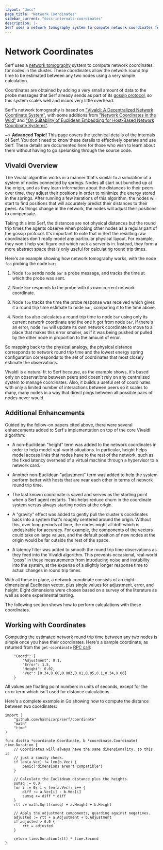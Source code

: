 ```yaml
---
layout: "docs"
page_title: "Network Coordinates"
sidebar_current: "docs-internals-coordinates"
description: |-
Serf uses a network tomography system to compute network coordinates for nodes in the cluster. These coordinates are useful for easily calculating the estimated network round trip time between any two nodes in the cluster. This page documents the details of this system. The core of the network tomography system us based on Vivaldi: A Decentralized Network Coordinate System, with several improvements based on several follow-on papers.
---
```


# Network Coordinates

Serf uses a [network tomography](https://en.wikipedia.org/wiki/Network_tomography)
system to compute network coordinates for nodes in the cluster. These coordinates
allow the network round trip time to be estimated between any two nodes using a
very simple calculation.

Coordinates are obtained by adding a very small amount of data to the probe
messages that Serf already sends as part of its [gossip protocol](/docs/internals/gossip.html.markdown),
so this system scales well and incurs very little overhead.

Serf's network tomography is based on ["Vivaldi: A Decentralized Network Coordinate System"](https://www.cs.ucsb.edu/~ravenben/classes/276/papers/vivaldi-sigcomm04.pdf), with some additions from ["Network Coordinates in the Wild"](https://www.usenix.org/legacy/events/nsdi07/tech/full_papers/ledlie/ledlie_html/index_save.html) and ["On Suitability of Euclidean Embedding for Host-Based Network Coordinate Systems"](http://domino.research.ibm.com/library/cyberdig.nsf/papers/492D147FCCEA752C8525768F00535D8A).

~> **Advanced Topic!** This page covers the technical details of
the internals of Serf. You don't need to know these details to effectively
operate and use Serf. These details are documented here for those who wish
to learn about them without having to go spelunking through the source code.

## Vivaldi Overview

The Vivaldi algorithm works in a manner that's similar to a simulation of a
system of nodes connected by springs. Nodes all start out bunched up at the origin,
and as they learn information about the distances to their peers over time,
they adjust their positions in order to minimize the energy stored in the
springs. After running a few iterations of this algorithm, the nodes will start
to find positions that will accurately predict their distances to their peers.
As things change in the network, the nodes will adjust their positions to
compensate.

Taking this into Serf, the distances are not physical distances but the round
trip times the agents observe when probing other nodes as a regular part of the
gossip protocol. It's important to note that in Serf the resulting raw coordinates
don't really model any particular physical layout. For example, they won't help
you figure out which rack a server is in. Instead, they form a more abstract
space that is only useful for calculating round trip times.

Here's an example showing how network tomography works, with the node `foo`
probing the node `bar`:

1. Node `foo` sends node `bar` a probe message, and tracks the time at which the
   probe was sent.

1. Node `bar` responds to the probe with its own current network coordinate.

1. Node `foo` tracks the time the probe response was received which gives it a
   round trip time estimate to node `bar`, comparing it to the time above.

1. Node `foo` also calculates a round trip time to node `bar` using only its
   current network coordinate and the one it got from node `bar`. If there's an
   error, node `foo` will update its own network coordinate to move to a place that
   makes this error smaller, as if it was being pushed or pulled by the other
   node in proportion to the amount of error.

So mapping back to the physical analogy, the physical distance corresponds to
network round trip time and the lowest energy spring configuration corresponds
to the set of coordinates that most closely estimate the observations.

Vivaldi is a natural fit to Serf because, as the example shows, it's based only
on observations between peers and doesn't rely on any centralized system to
manage coordinates. Also, it builds a useful set of coordinates with only a
limited number of interactions between peers so it scales to many, many nodes in
a way that direct pings between all possible pairs of nodes never would.

## Additional Enhancements

Guided by the follow-on papers cited above, there were several enhancements
added to Serf's implementation on top of the core Vivaldi algorithm:

* A non-Euclidean "height" term was added to the network coordinates in order
  to help model real-world situations. In particular, height helps model access
  links that nodes have to the rest of the network, such as the fixed latency
  overhead of a virtual machine through a hypervisor to a network card.

* Another non-Euclidean "adjustment" term was added to help the system perform
  better with hosts that are near each other in terms of network round trip time.

* The last known coordinate is saved and serves as the starting point when a
  Serf agent restarts. This helps reduce churn in the coordinate system versus
  always starting nodes at the origin.

* A "gravity" effect was added to gently pull the cluster's coordinates back
  into a system that's roughly centered around the origin. Without this, over
  long periods of time, the nodes might all drift which is undesirable for
  accuracy. For example, the components of the vectors could take on large
  values, and the default position of new nodes at the origin would be far
  outside the rest of the space.

* A latency filter was added to smooth the round trip time observations as they
  feed into the Vivaldi algorithm. This prevents occasional, real-world "pops"
  in these measurements from introducing noise and instability into the system,
  at the expense of a slightly longer response time to actual changes in round
  trip times.

With all these in place, a network coordinate consists of an eight-dimensional
Euclidean vector, plus single values for adjustment, error, and height. Eight
dimensions were chosen based on a survey of the literature as well as some
experimental testing.

The following section shows how to perform calculations with these coordinates.

## Working with Coordinates

Computing the estimated network round trip time between any two nodes is simple
once you have their coordinates. Here's a sample coordinate, as returned from the
`get-coordinate` [RPC call](/docs/agent/rpc.html.markdown):

```
    "Coord": {
        "Adjustment": 0.1,
        "Error": 1.5,
        "Height": 0.02,
        "Vec": [0.34,0.68,0.003,0.01,0.05,0.1,0.34,0.06]
    }
```

All values are floating point numbers in units of seconds, except for the error
term which isn't used for distance calculations.

Here's a complete example in Go showing how to compute the distance between two
coordinates:

```
import (
    "github.com/hashicorp/serf/coordinate"
    "math"
    "time"
)

func dist(a *coordinate.Coordinate, b *coordinate.Coordinate) time.Duration {
    // Coordinates will always have the same dimensionality, so this is
    // just a sanity check.
    if len(a.Vec) != len(b.Vec) {
        panic("dimensions aren't compatible")
    }

    // Calculate the Euclidean distance plus the heights.
    sumsq := 0.0
    for i := 0; i < len(a.Vec); i++ {
        diff := a.Vec[i] - b.Vec[i]
        sumsq += diff * diff
    }
    rtt := math.Sqrt(sumsq) + a.Height + b.Height

    // Apply the adjustment components, guarding against negatives.
    adjusted := rtt + a.Adjustment + b.Adjustment
    if adjusted > 0.0 {
        rtt = adjusted
    }

    return time.Duration(rtt) * time.Second
}
```
